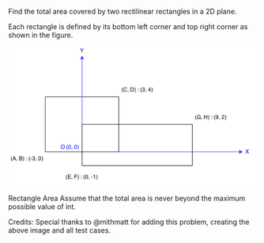 Find the total area covered by two rectilinear rectangles in a 2D plane.

Each rectangle is defined by its bottom left corner and top right corner as shown in the figure.

![](rectangle_area.png)

Rectangle Area Assume that the total area is never beyond the maximum possible value of int.

Credits: Special thanks to @mithmatt for adding this problem, creating the above image and all test cases.
